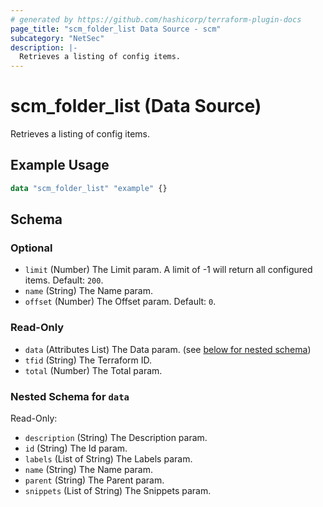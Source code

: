 ```yaml
---
# generated by https://github.com/hashicorp/terraform-plugin-docs
page_title: "scm_folder_list Data Source - scm"
subcategory: "NetSec"
description: |-
  Retrieves a listing of config items.
---
```


# scm_folder_list (Data Source)

Retrieves a listing of config items.

## Example Usage

```terraform
data "scm_folder_list" "example" {}
```

<!-- schema generated by tfplugindocs -->
## Schema

### Optional

- `limit` (Number) The Limit param. A limit of -1 will return all configured items. Default: `200`.
- `name` (String) The Name param.
- `offset` (Number) The Offset param. Default: `0`.

### Read-Only

- `data` (Attributes List) The Data param. (see [below for nested schema](#nestedatt--data))
- `tfid` (String) The Terraform ID.
- `total` (Number) The Total param.

<a id="nestedatt--data"></a>
### Nested Schema for `data`

Read-Only:

- `description` (String) The Description param.
- `id` (String) The Id param.
- `labels` (List of String) The Labels param.
- `name` (String) The Name param.
- `parent` (String) The Parent param.
- `snippets` (List of String) The Snippets param.

